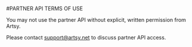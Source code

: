 #PARTNER API TERMS OF USE

You may not use the partner API without explicit, written permission from Artsy.

Please contact [support@artsy.net](mailto:support@artsy.net) to discuss partner API access.
